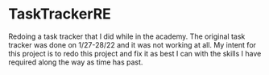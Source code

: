 # TaskTrackerRE
Redoing a task tracker that I did while in the academy. The original task tracker was done on 1/27-28/22 and it was not working at all. 
My intent for this project is to redo this project and fix it as best I can with the skills I have required along the way as time has past.

